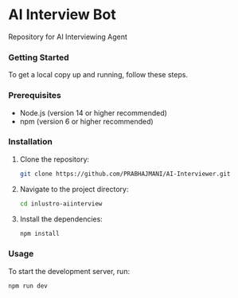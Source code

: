 # AI Interview Bot
Repository for AI Interviewing Agent

### Getting Started

To get a local copy up and running, follow these steps.

### Prerequisites

- Node.js (version 14 or higher recommended)
- npm (version 6 or higher recommended)

### Installation

1. Clone the repository:
    ```sh
    git clone https://github.com/PRABHAJMANI/AI-Interviewer.git
    ```

2. Navigate to the project directory:
    ```sh
    cd inlustro-aiinterview
    ```

3. Install the dependencies:
    ```sh
    npm install
    ```

### Usage

To start the development server, run:

```sh
npm run dev

